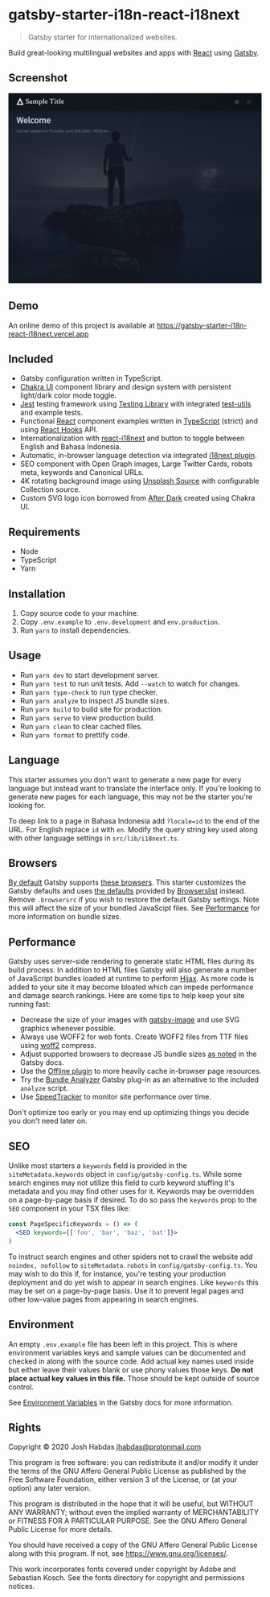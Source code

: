 # gatsby-starter-i18n-react-i18next

> Gatsby starter for internationalized websites.

Build great-looking multilingual websites and apps with [React](https://reactjs.org/) using [Gatsby](https://www.gatsbyjs.org/).

## Screenshot

![screenshot](<docs/site.example_8080_(iPad).png>)

## Demo

An online demo of this project is available at https://gatsby-starter-i18n-react-i18next.vercel.app

## Included

- Gatsby configuration written in TypeScript.
- [Chakra UI](https://chakra-ui.com/) component library and design system with persistent light/dark color mode toggle.
- [Jest](https://jestjs.io/) testing framework using [Testing Library](https://testing-library.com/) with integrated [test-utils](https://testing-library.com/docs/react-testing-library/setup#configuring-jest-with-test-utils) and example tests.
- Functional [React](https://reactjs.org/) component examples written in [TypeScript](https://www.typescriptlang.org/) (strict) and using [React Hooks](https://reactjs.org/docs/hooks-reference.html) API.
- Internationalization with [react-i18next](https://react.i18next.com/) and button to toggle between English and Bahasa Indonesia.
- Automatic, in-browser language detection via integrated [i18next plugin](https://github.com/i18next/i18next-browser-languageDetector).
- SEO component with Open Graph images, Large Twitter Cards, robots meta, keywords and Canonical URLs.
- 4K rotating background image using [Unsplash Source](https://source.unsplash.com/) with configurable Collection source.
- Custom SVG logo icon borrowed from [After Dark](https://habd.as/code/after-dark/) created using Chakra UI.

## Requirements

- Node
- TypeScript
- Yarn

## Installation

1. Copy source code to your machine.
1. Copy `.env.example` to `.env.development` and `env.production`.
1. Run `yarn` to install dependencies.

## Usage

- Run `yarn dev` to start development server.
- Run `yarn test` to run unit tests. Add `--watch` to watch for changes.
- Run `yarn type-check` to run type checker.
- Run `yarn analyze` to inspect JS bundle sizes.
- Run `yarn build` to build site for production.
- Run `yarn serve` to view production build.
- Run `yarn clean` to clear cached files.
- Run `yarn format` to prettify code.

## Language

This starter assumes you don't want to generate a new page for every language but instead want to translate the interface only. If you're looking to generate new pages for each language, this may not be the starter you're looking for.

To deep link to a page in Bahasa Indonesia add `?locale=id` to the end of the URL. For English replace `id` with `en`. Modify the query string key used along with other language settings in `src/lib/i18next.ts`.

## Browsers

[By default](https://www.gatsbyjs.org/docs/browser-support/) Gatsby supports [these browsers](https://browserl.ist/?q=%22%3E0.25%25%22%2C+%22not+dead%22). This starter customizes the Gatsby defaults and uses [the defaults](https://browserl.ist/?q=defaults) provided by [Browserslist](https://github.com/browserslist/browserslist) instead. Remove `.browsersrc` if you wish to restore the default Gatsby settings. Note this will affect the size of your bundled JavaScipt files. See [Performance](#performance) for more information on bundle sizes.

## Performance

Gatsby uses server-side rendering to generate static HTML files during its build process. In addition to HTML files Gatsby will also generate a number of JavaScript bundles loaded at runtime to perform [Hijax](https://domscripting.com/blog/display/41). As more code is added to your site it may become bloated which can impede performance and damage search rankings. Here are some tips to help keep your site running fast:

- Decrease the size of your images with [gatsby-image](https://www.gatsbyjs.org/docs/using-gatsby-image/) and use SVG graphics whenever possible.
- Always use WOFF2 for web fonts. Create WOFF2 files from TTF files using [woff2](https://github.com/google/woff2) compress.
- Adjust supported browsers to decrease JS bundle sizes [as noted](https://www.gatsbyjs.org/docs/browser-support/) in the Gatsby docs.
- Use the [Offline plugin](https://www.gatsbyjs.org/packages/gatsby-plugin-offline/) to more heavily cache in-browser page resources.
- Try the [Bundle Analyzer](https://www.gatsbyjs.org/packages/gatsby-plugin-webpack-bundle-analyser-v2/) Gatsby plug-in as an alternative to the included `analyze` script.
- Use [SpeedTracker](https://habd.as/post/monitor-pwa-website-performance/) to monitor site performance over time.

Don't optimize too early or you may end up optimizing things you decide you don't need later on.

## SEO

Unlike most starters a `keywords` field is provided in the `siteMetadata.keywords` object in `config/gatsby-config.ts`. While some search engines may not utilize this field to curb keyword stuffing it's metadata and you may find other uses for it. Keywords may be overridden on a page-by-page basis if desired. To do so pass the `keywords` prop to the `SEO` component in your TSX files like:

```jsx
const PageSpecificKeywords = () => (
  <SEO keywords={['foo', 'bar', 'baz', 'bat']}>
)
```

To instruct search engines and other spiders not to crawl the website add `noindex, nofollow` to `siteMetadata.robots` in `config/gatsby-config.ts`. You may wish to do this if, for instance, you're testing your production deployment and do yet wish to appear in search engines. Like `keywords` this may be set on a page-by-page basis. Use it to prevent legal pages and other low-value pages from appearing in search engines.

## Environment

An empty `.env.example` file has been left in this project. This is where environment variables keys and sample values can be documented and checked in along with the source code. Add actual key names used inside but either leave their values blank or use phony values those keys. **Do not place actual key values in this file.** Those should be kept outside of source control.

See [Environment Variables](https://www.gatsbyjs.org/docs/environment-variables/) in the Gatsby docs for more information.

## Rights

Copyright © 2020 Josh Habdas <jhabdas@protonmail.com>

This program is free software: you can redistribute it and/or modify it under the terms of the GNU Affero General Public License as published by the Free Software Foundation, either version 3 of the License, or (at your option) any later version.

This program is distributed in the hope that it will be useful, but WITHOUT ANY WARRANTY; without even the implied warranty of MERCHANTABILITY or FITNESS FOR A PARTICULAR PURPOSE. See the GNU Affero General Public License for more details.

You should have received a copy of the GNU Affero General Public License along with this program. If not, see <https://www.gnu.org/licenses/>.

This work incorporates fonts covered under copyright by Adobe and Sebastian Kosch. See the fonts directory for copyright and permissions notices.
